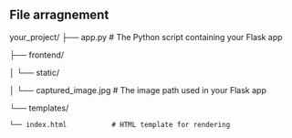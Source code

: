 <h2>File arragnement</h2>


your_project/
├── app.py                   # The Python script containing your Flask app

├── frontend/

│   └── static/

│       └── captured_image.jpg  # The image path used in your Flask app

└── templates/

    └── index.html           # HTML template for rendering

